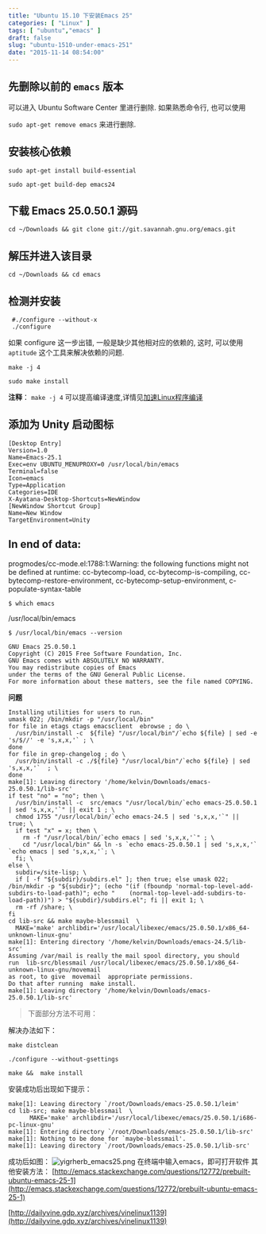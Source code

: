 ```yaml
---
title: "Ubuntu 15.10 下安装Emacs 25"
categories: [ "Linux" ]
tags: [ "ubuntu","emacs" ]
draft: false
slug: "ubuntu-1510-under-emacs-251"
date: "2015-11-14 08:54:00"
---
```


## 先删除以前的 `emacs` 版本

可以进入 Ubuntu Software Center 里进行删除. 如果熟悉命令行, 也可以使用

`sudo apt-get remove emacs` 来进行删除.

## 安装核心依赖


    sudo apt-get install build-essential
    
    sudo apt-get build-dep emacs24

## 下载 Emacs 25.0.50.1 源码

    cd ~/Downloads && git clone git://git.savannah.gnu.org/emacs.git


<!--more-->


## 解压并进入该目录


    cd ~/Downloads && cd emacs

## 检测并安装

     #./configure --without-x
     ./configure

如果 configure 这一步出错, 一般是缺少其他相对应的依赖的, 这时, 可以使用 `aptitude` 这个工具来解决依赖的问题.

    make -j 4
    
    sudo make install

**注释**： `make -j 4` 可以提高编译速度,详情见[加速Linux程序编译](http://www.freemindworld.com/blog/2010/100105_make_complie_process_faster.shtml)
## 添加为 Unity 启动图标

    [Desktop Entry]
    Version=1.0
    Name=Emacs-25.1
    Exec=env UBUNTU_MENUPROXY=0 /usr/local/bin/emacs
    Terminal=false
    Icon=emacs
    Type=Application
    Categories=IDE
    X-Ayatana-Desktop-Shortcuts=NewWindow
    [NewWindow Shortcut Group]
    Name=New Window
    TargetEnvironment=Unity

## In end of data:
progmodes/cc-mode.el:1788:1:Warning: the following functions might not be
    defined at runtime: cc-bytecomp-load, cc-bytecomp-is-compiling,
    cc-bytecomp-restore-environment, cc-bytecomp-setup-environment,
    c-populate-syntax-table

    $ which emacs

/usr/local/bin/emacs

    $ /usr/local/bin/emacs --version

    GNU Emacs 25.0.50.1
    Copyright (C) 2015 Free Software Foundation, Inc.
    GNU Emacs comes with ABSOLUTELY NO WARRANTY.
    You may redistribute copies of Emacs
    under the terms of the GNU General Public License.
    For more information about these matters, see the file named COPYING.

**问题**

    Installing utilities for users to run.
    umask 022; /bin/mkdir -p "/usr/local/bin"
    for file in etags ctags emacsclient  ebrowse ; do \
      /usr/bin/install -c  ${file} "/usr/local/bin"/`echo ${file} | sed -e 's/$//' -e 's,x,x,'` ; \
    done
    for file in grep-changelog ; do \
      /usr/bin/install -c ./${file} "/usr/local/bin"/`echo ${file} | sed 's,x,x,'`  ; \
    done
    make[1]: Leaving directory '/home/kelvin/Downloads/emacs-25.0.50.1/lib-src'
    if test "no" = "no"; then \
      /usr/bin/install -c  src/emacs "/usr/local/bin/`echo emacs-25.0.50.1 | sed 's,x,x,'`" || exit 1 ; \
      chmod 1755 "/usr/local/bin/`echo emacs-24.5 | sed 's,x,x,'`" || true; \
      if test "x" = x; then \
        rm -f "/usr/local/bin/`echo emacs | sed 's,x,x,'`" ; \
        cd "/usr/local/bin" && ln -s `echo emacs-25.0.50.1 | sed 's,x,x,'` `echo emacs | sed 's,x,x,'`; \
      fi; \
    else \
      subdir=/site-lisp; \
      if [ -f "${subdir}/subdirs.el" ]; then true; else umask 022; /bin/mkdir -p "${subdir}"; (echo "(if (fboundp 'normal-top-level-add-subdirs-to-load-path)"; echo "    (normal-top-level-add-subdirs-to-load-path))") > "${subdir}/subdirs.el"; fi || exit 1; \
      rm -rf /share; \
    fi
    cd lib-src && make maybe-blessmail  \
      MAKE='make' archlibdir='/usr/local/libexec/emacs/25.0.50.1/x86_64-unknown-linux-gnu'
    make[1]: Entering directory '/home/kelvin/Downloads/emacs-24.5/lib-src'
    Assuming /var/mail is really the mail spool directory, you should
    run  lib-src/blessmail /usr/local/libexec/emacs/25.0.50.1/x86_64-unknown-linux-gnu/movemail
    as root, to give  movemail  appropriate permissions.
    Do that after running  make install.
    make[1]: Leaving directory '/home/kelvin/Downloads/emacs-25.0.50.1/lib-src'

> 下面部分方法不可用：

解决办法如下：

    make distclean
    
    ./configure --without-gsettings 
    
    make &&  make install

安装成功后出现如下提示：

    make[1]: Leaving directory `/root/Downloads/emacs-25.0.50.1/leim'
    cd lib-src; make maybe-blessmail  \
          MAKE='make' archlibdir='/usr/local/libexec/emacs/25.0.50.1/i686-pc-linux-gnu'
    make[1]: Entering directory `/root/Downloads/emacs-25.0.50.1/lib-src'
    make[1]: Nothing to be done for `maybe-blessmail'.
    make[1]: Leaving directory `/root/Downloads/emacs-25.0.50.1/lib-src'

成功后如图：
![yigrherb_emacs25.png][1]
在终端中输入emacs，即可打开软件
其他安装方法：
[http://emacs.stackexchange.com/questions/12772/prebuilt-ubuntu-emacs-25-1](http://emacs.stackexchange.com/questions/12772/prebuilt-ubuntu-emacs-25-1)

[http://dailyvine.gdp.xyz/archives/vinelinux1139](http://dailyvine.gdp.xyz/archives/vinelinux1139)


  [1]: https://imgs.gnux.cn/usr/uploads/2016/01/1515405449.png